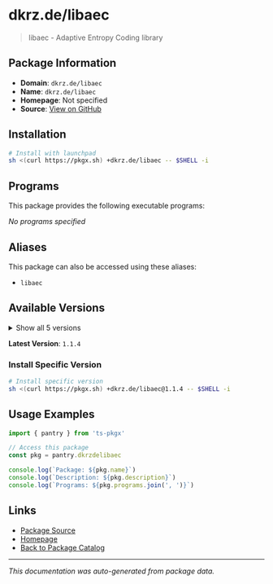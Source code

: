 # dkrz.de/libaec

> libaec - Adaptive Entropy Coding library

## Package Information

- **Domain**: `dkrz.de/libaec`
- **Name**: `dkrz.de/libaec`
- **Homepage**: Not specified
- **Source**: [View on GitHub](https://github.com/pkgxdev/pantry/tree/main/projects/dkrz.de/libaec/package.yml)

## Installation

```bash
# Install with launchpad
sh <(curl https://pkgx.sh) +dkrz.de/libaec -- $SHELL -i
```

## Programs

This package provides the following executable programs:

*No programs specified*

## Aliases

This package can also be accessed using these aliases:

- `libaec`

## Available Versions

<details>
<summary>Show all 5 versions</summary>

- `1.1.4`, `1.1.3`, `1.1.2`, `1.1.1`, `1.0.6`

</details>

**Latest Version**: `1.1.4`

### Install Specific Version

```bash
# Install specific version
sh <(curl https://pkgx.sh) +dkrz.de/libaec@1.1.4 -- $SHELL -i
```

## Usage Examples

```typescript
import { pantry } from 'ts-pkgx'

// Access this package
const pkg = pantry.dkrzdelibaec

console.log(`Package: ${pkg.name}`)
console.log(`Description: ${pkg.description}`)
console.log(`Programs: ${pkg.programs.join(', ')}`)
```

## Links

- [Package Source](https://github.com/pkgxdev/pantry/tree/main/projects/dkrz.de/libaec/package.yml)
- [Homepage](#)
- [Back to Package Catalog](../package-catalog.md)

---

*This documentation was auto-generated from package data.*
